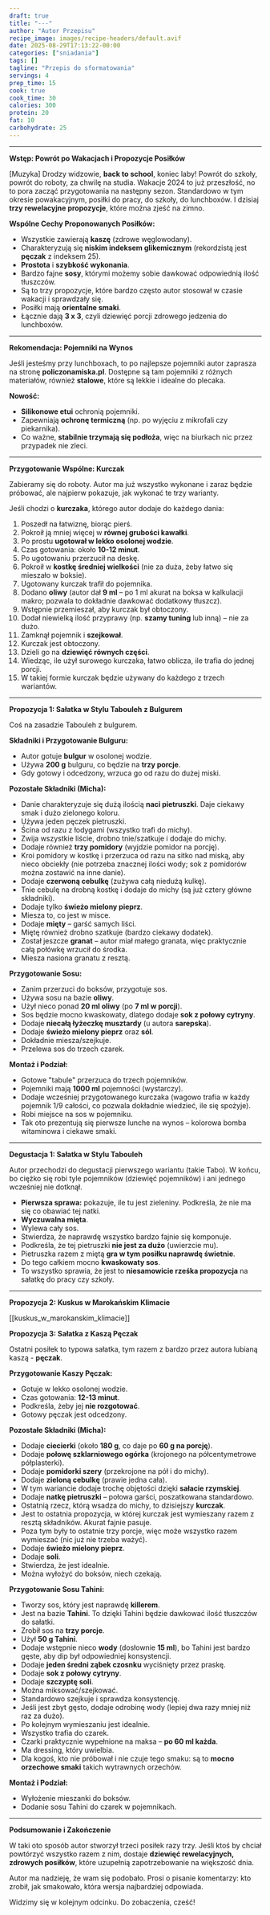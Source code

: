 ```yaml
---
draft: true
title: "---"
author: "Autor Przepisu"
recipe_image: images/recipe-headers/default.avif
date: 2025-08-29T17:13:22-00:00
categories: ["sniadania"]
tags: []
tagline: "Przepis do sformatowania"
servings: 4
prep_time: 15
cook: true
cook_time: 30
calories: 300
protein: 20
fat: 10
carbohydrate: 25
---
```

---

**Wstęp: Powrót po Wakacjach i Propozycje Posiłków**

[Muzyka]
Drodzy widzowie, **back to school**, koniec laby! Powrót do szkoły, powrót do roboty, za chwilę na studia. Wakacje 2024 to już przeszłość, no to pora zacząć przygotowania na następny sezon. Standardowo w tym okresie powakacyjnym, posiłki do pracy, do szkoły, do lunchboxów. I dzisiaj **trzy rewelacyjne propozycje**, które można zjeść na zimno.

**Wspólne Cechy Proponowanych Posiłków:**

*   Wszystkie zawierają **kaszę** (zdrowe węglowodany).
*   Charakteryzują się **niskim indeksem glikemicznym** (rekordzistą jest **pęczak** z indeksem 25).
*   **Prostota** i **szybkość wykonania**.
*   Bardzo fajne **sosy**, którymi możemy sobie dawkować odpowiednią ilość tłuszczów.
*   Są to trzy propozycje, które bardzo często autor stosował w czasie wakacji i sprawdzały się.
*   Posiłki mają **orientalne smaki**.
*   Łącznie dają **3 x 3**, czyli dziewięć porcji zdrowego jedzenia do lunchboxów.

---

**Rekomendacja: Pojemniki na Wynos**

Jeśli jesteśmy przy lunchboxach, to po najlepsze pojemniki autor zaprasza na stronę **policzonamiska.pl**. Dostępne są tam pojemniki z różnych materiałów, również **stalowe**, które są lekkie i idealne do plecaka.

**Nowość:**
*   **Silikonowe etui** ochronią pojemniki.
*   Zapewniają **ochronę termiczną** (np. po wyjęciu z mikrofali czy piekarnika).
*   Co ważne, **stabilnie trzymają się podłoża**, więc na biurkach nic przez przypadek nie zleci.

---

**Przygotowanie Wspólne: Kurczak**

Zabieramy się do roboty. Autor ma już wszystko wykonane i zaraz będzie próbować, ale najpierw pokazuje, jak wykonać te trzy warianty.

Jeśli chodzi o **kurczaka**, którego autor dodaje do każdego dania:
1.  Poszedł na łatwiznę, biorąc pierś.
2.  Pokroił ją mniej więcej w **równej grubości kawałki**.
3.  Po prostu **ugotował w lekko osolonej wodzie**.
4.  Czas gotowania: około **10-12 minut**.
5.  Po ugotowaniu przerzucił na deskę.
6.  Pokroił w **kostkę średniej wielkości** (nie za duża, żeby łatwo się mieszało w boksie).
7.  Ugotowany kurczak trafił do pojemnika.
8.  Dodano **oliwy** (autor dał **9 ml** – po 1 ml akurat na boksa w kalkulacji makro; pozwala to dokładnie dawkować dodatkowy tłuszcz).
9.  Wstępnie przemieszał, aby kurczak był obtoczony.
10. Dodał niewielką ilość przyprawy (np. **szamy tuning** lub inną) – nie za dużo.
11. Zamknął pojemnik i **szejkował**.
12. Kurczak jest obtoczony.
13. Dzieli go na **dziewięć równych części**.
14. Wiedząc, ile użył surowego kurczaka, łatwo oblicza, ile trafia do jednej porcji.
15. W takiej formie kurczak będzie używany do każdego z trzech wariantów.

---

**Propozycja 1: Sałatka w Stylu Tabouleh z Bulgurem**

Coś na zasadzie Tabouleh z bulgurem.

**Składniki i Przygotowanie Bulguru:**
*   Autor gotuje **bulgur** w osolonej wodzie.
*   Używa **200 g** bulguru, co będzie na **trzy porcje**.
*   Gdy gotowy i odcedzony, wrzuca go od razu do dużej miski.

**Pozostałe Składniki (Micha):**
*   Danie charakteryzuje się dużą ilością **naci pietruszki**. Daje ciekawy smak i dużo zielonego koloru.
*   Używa jeden pęczek pietruszki.
*   Ścina od razu z łodygami (wszystko trafi do michy).
*   Zwija wszystkie liście, drobno tnie/szatkuje i dodaje do michy.
*   Dodaje również **trzy pomidory** (wyjdzie pomidor na porcję).
*   Kroi pomidory w kostkę i przerzuca od razu na sitko nad miską, aby nieco obciekły (nie potrzeba znacznej ilości wody; sok z pomidorów można zostawić na inne danie).
*   Dodaje **czerwoną cebulkę** (zużywa całą niedużą kulkę).
*   Tnie cebulę na drobną kostkę i dodaje do michy (są już cztery główne składniki).
*   Dodaje tylko **świeżo mielony pieprz**.
*   Miesza to, co jest w misce.
*   Dodaje **mięty** – garść samych liści.
*   Miętę również drobno szatkuje (bardzo ciekawy dodatek).
*   Został jeszcze **granat** – autor miał małego granata, więc praktycznie całą połówkę wrzucił do środka.
*   Miesza nasiona granatu z resztą.

**Przygotowanie Sosu:**
*   Zanim przerzuci do boksów, przygotuje sos.
*   Używa sosu na bazie **oliwy**.
*   Użył nieco ponad **20 ml oliwy** (po **7 ml w porcji**).
*   Sos będzie mocno kwaskowaty, dlatego dodaje **sok z połowy cytryny**.
*   Dodaje **niecałą łyżeczkę musztardy** (u autora **sarepska**).
*   Dodaje **świeżo mielony pieprz** oraz **sól**.
*   Dokładnie miesza/szejkuje.
*   Przelewa sos do trzech czarek.

**Montaż i Podział:**
*   Gotowe "tabule" przerzuca do trzech pojemników.
*   Pojemniki mają **1000 ml** pojemności (wystarczy).
*   Dodaje wcześniej przygotowanego kurczaka (wagowo trafia w każdy pojemnik 1/9 całości, co pozwala dokładnie wiedzieć, ile się spożyje).
*   Robi miejsce na sos w pojemniku.
*   Tak oto prezentują się pierwsze lunche na wynos – kolorowa bomba witaminowa i ciekawe smaki.

---

**Degustacja 1: Sałatka w Stylu Tabouleh**

Autor przechodzi do degustacji pierwszego wariantu (takie Tabo). W końcu, bo ciężko się robi tyle pojemników (dziewięć pojemników) i ani jednego wcześniej nie dotknął.

*   **Pierwsza sprawa:** pokazuje, ile tu jest zieleniny. Podkreśla, że nie ma się co obawiać tej natki.
*   **Wyczuwalna mięta**.
*   Wylewa cały sos.
*   Stwierdza, że naprawdę wszystko bardzo fajnie się komponuje.
*   Podkreśla, że tej pietruszki **nie jest za dużo** (uwierzcie mu).
*   Pietruszka razem z miętą **gra w tym posiłku naprawdę świetnie**.
*   Do tego całkiem mocno **kwaskowaty sos**.
*   To wszystko sprawia, że jest to **niesamowicie rześka propozycja** na sałatkę do pracy czy szkoły.

---

**Propozycja 2: Kuskus w Marokańskim Klimacie**

[[kuskus_w_marokanskim_klimacie]]

**Propozycja 3: Sałatka z Kaszą Pęczak**

Ostatni posiłek to typowa sałatka, tym razem z bardzo przez autora lubianą kaszą - **pęczak**.

**Przygotowanie Kaszy Pęczak:**
*   Gotuje w lekko osolonej wodzie.
*   Czas gotowania: **12-13 minut**.
*   Podkreśla, żeby jej **nie rozgotować**.
*   Gotowy pęczak jest odcedzony.

**Pozostałe Składniki (Micha):**
*   Dodaje **ciecierki** (około **180 g**, co daje po **60 g na porcję**).
*   Dodaje **połowę szklarniowego ogórka** (krojonego na półcentymetrowe półplasterki).
*   Dodaje **pomidorki szery** (przekrojone na pół i do michy).
*   Dodaje **zieloną cebulkę** (prawie jedna cała).
*   W tym wariancie dodaje trochę objętości dzięki **sałacie rzymskiej**.
*   Dodaje **natkę pietruszki** – połowa garści, poszatkowana standardowo.
*   Ostatnią rzecz, którą wsadza do michy, to dzisiejszy **kurczak**.
*   Jest to ostatnia propozycja, w której kurczak jest wymieszany razem z resztą składników. Akurat fajnie pasuje.
*   Poza tym były to ostatnie trzy porcje, więc może wszystko razem wymieszać (nic już nie trzeba ważyć).
*   Dodaje **świeżo mielony pieprz**.
*   Dodaje **soli**.
*   Stwierdza, że jest idealnie.
*   Można wyłożyć do boksów, niech czekają.

**Przygotowanie Sosu Tahini:**
*   Tworzy sos, który jest naprawdę **killerem**.
*   Jest na bazie **Tahini**. To dzięki Tahini będzie dawkować ilość tłuszczów do sałatki.
*   Zrobił sos na **trzy porcje**.
*   Użył **50 g Tahini**.
*   Dodaje wstępnie nieco **wody** (dosłownie **15 ml**), bo Tahini jest bardzo gęste, aby dip był odpowiedniej konsystencji.
*   Dodaje **jeden średni ząbek czosnku** wyciśnięty przez praskę.
*   Dodaje **sok z połowy cytryny**.
*   Dodaje **szczyptę soli**.
*   Można miksować/szejkować.
*   Standardowo szejkuje i sprawdza konsystencję.
*   Jeśli jest zbyt gęsto, dodaje odrobinę wody (lepiej dwa razy mniej niż raz za dużo).
*   Po kolejnym wymieszaniu jest idealnie.
*   Wszystko trafia do czarek.
*   Czarki praktycznie wypełnione na maksa – **po 60 ml każda**.
*   Ma dressing, który uwielbia.
*   Dla kogoś, kto nie próbował i nie czuje tego smaku: są to **mocno orzechowe smaki** takich wytrawnych orzechów.

**Montaż i Podział:**
*   Wyłożenie mieszanki do boksów.
*   Dodanie sosu Tahini do czarek w pojemnikach.

---

**Podsumowanie i Zakończenie**

W taki oto sposób autor stworzył trzeci posiłek razy trzy. Jeśli ktoś by chciał powtórzyć wszystko razem z nim, dostaje **dziewięć rewelacyjnych, zdrowych posiłków**, które uzupełnią zapotrzebowanie na większość dnia.

Autor ma nadzieję, że wam się podobało. Prosi o pisanie komentarzy: kto zrobił, jak smakowało, która wersja najbardziej odpowiada.

Widzimy się w kolejnym odcinku. Do zobaczenia, cześć!